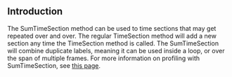## Introduction

The SumTimeSection method can be used to time sections that may get repeated over and over. The regular TimeSection method will add a new section any time the TimeSection method is called. The SumTimeSection will combine duplicate labels, meaning it can be used inside a loop, or over the span of multiple frames. For more information on profiling with SumTimeSection, see [this page](/frb/docs/index.php?title=FlatRedBall.TimeManager:Profiling#SumTimeSection.md "FlatRedBall.TimeManager:Profiling").
